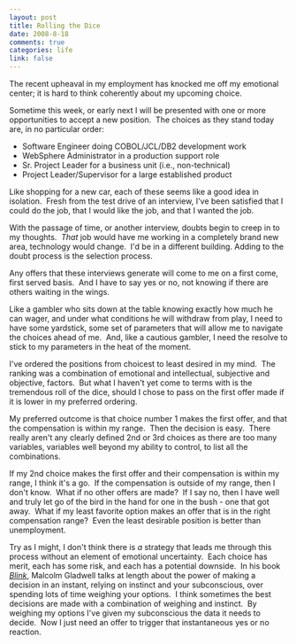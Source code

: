 ```yaml
--- 
layout: post
title: Rolling the Dice
date: 2008-8-18
comments: true
categories: life
link: false
---
```

The recent upheaval in my employment has knocked me off my emotional center; it is hard to think coherently about my upcoming choice.

Sometime this week, or early next I will be presented with one or more opportunities to accept a new position.  The choices as they stand today are, in no particular order:

* Software Engineer doing COBOL/JCL/DB2 development work
* WebSphere Administrator in a production support role
* Sr. Project Leader for a business unit (i.e., non-technical)
* Project Leader/Supervisor for a large established product

Like shopping for a new car, each of these seems like a good idea in isolation.  Fresh from the test drive of an interview, I've been satisfied that I could do the job, that I would like the job, and that I wanted the job.

With the passage of time, or another interview, doubts begin to creep in to my thoughts.  <em>That</em> job would have me working in a completely brand new area, technology would change.  I'd be in a different building. Adding to the doubt process is the selection process.

Any offers that these interviews generate will come to me on a first come, first served basis.  And I have to say yes or no, not knowing if there are others waiting in the wings.

Like a gambler who sits down at the table knowing exactly how much he can wager, and under what conditions he will withdraw from play, I need to have some yardstick, some set of parameters that will allow me to navigate the choices ahead of me.  And, like a cautious gambler, I need the resolve to stick to my parameters in the heat of the moment.

I've ordered the positions from choicest to least desired in my mind.  The ranking was a combination of emotional and intellectual, subjective and objective, factors.  But what I haven't yet come to terms with is the tremendous roll of the dice, should I chose to pass on the first offer made if it is lower in my preferred ordering.

My preferred outcome is that choice number 1 makes the first offer, and that the compensation is within my range.  Then the decision is easy.  There really aren't any clearly defined 2nd or 3rd choices as there are too many variables, variables well beyond my ability to control, to list all the combinations.

If my 2nd choice makes the first offer and their compensation is within my range, I think it's a go.  If the compensation is outside of my range, then I don't know.  What if no other offers are made?  If I say no, then I have well and truly let go of the bird in the hand for one in the bush - one that got away.  What if my least favorite option makes an offer that is in the right compensation range?  Even the least desirable position is better than unemployment.

Try as I might, I don't think there is <em>a</em> strategy that leads me through this process without an element of emotional uncertainty.  Each choice has merit, each has some risk, and each has a potential downside.  In his book <a title="Blink: The Power of Thinking Without Thinking" href="http://www.amazon.com/Blink-Power-Thinking-Without/dp/0316010669/ref=pd_bbs_sr_1?ie=UTF8&amp;s=books&amp;qid=1219098590&amp;sr=8-1"><em>Blink</em></a>, Malcolm Gladwell talks at length about the power of making a decision in an instant, relying on instinct and your subconscious, over spending lots of time weighing your options.  I think sometimes the best decisions are made with a combination of weighing and instinct.  By weighing my options I've given my subconscious the data it needs to decide.  Now I just need an offer to trigger that instantaneous yes or no reaction.

